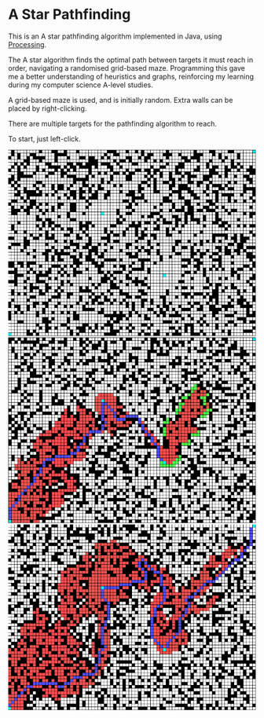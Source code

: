 # A Star Pathfinding

This is an A star pathfinding algorithm implemented in Java, using [Processing](https://processing.org/).

The A star algorithm finds the optimal path between targets it must reach in order, navigating a randomised grid-based maze.
Programming this gave me a better understanding of heuristics and graphs, reinforcing my learning during my computer science A-level studies.

A grid-based maze is used, and is initially random. Extra walls can be placed by right-clicking.

There are multiple targets for the pathfinding algorithm to reach.

To start, just left-click.

![Initial grid and targets](images/initial.png)
![Pathfinding in progress](images/inprogress.png)
![Fully solved path](images/solved.png)